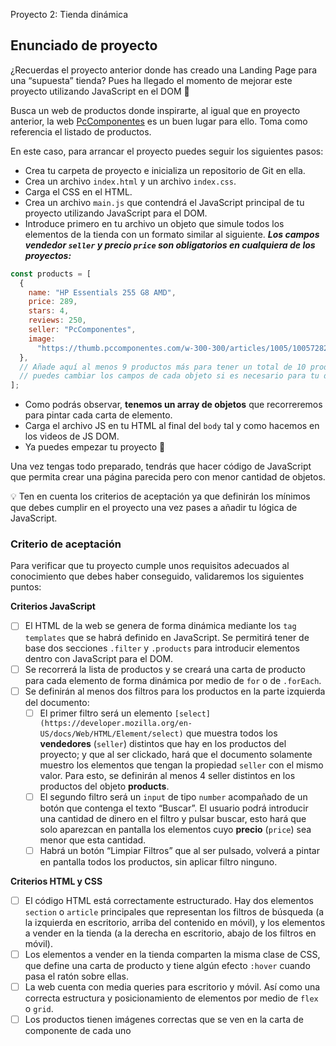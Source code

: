 Proyecto 2: Tienda dinámica

## Enunciado de proyecto

¿Recuerdas el proyecto anterior donde has creado una Landing Page para una “supuesta” tienda? Pues ha llegado el momento de mejorar este proyecto utilizando JavaScript en el DOM 🤘

Busca un web de productos donde inspirarte, al igual que en proyecto anterior, la web [PcComponentes](https://www.pccomponentes.com/portatiles) es un buen lugar para ello. Toma como referencia el listado de productos.

En este caso, para arrancar el proyecto puedes seguir los siguientes pasos:

- Crea tu carpeta de proyecto e inicializa un repositorio de Git en ella.
- Crea un archivo `index.html` y un archivo `index.css`.
- Carga el CSS en el HTML.
- Crea un archivo `main.js` que contendrá el JavaScript principal de tu proyecto utilizando JavaScript para el DOM.
- Introduce primero en tu archivo un objeto que simule todos los elementos de la tienda con un formato similar al siguiente. **_Los campos vendedor `seller` y precio `price` son obligatorios en cualquiera de los proyectos:_**

```jsx
const products = [
  {
    name: "HP Essentials 255 G8 AMD",
    price: 289,
    stars: 4,
    reviews: 250,
    seller: "PcComponentes",
    image:
      "https://thumb.pccomponentes.com/w-300-300/articles/1005/10057282/1639-hp-essential-255-g8-amd-3020e-8gb-256gb-ssd-156.jpg",
  },
  // Añade aquí al menos 9 productos más para tener un total de 10 productos
  // puedes cambiar los campos de cada objeto si es necesario para tu diseño...
];
```

- Como podrás observar, **tenemos un array de objetos** que recorreremos para pintar cada carta de elemento.
- Carga el archivo JS en tu HTML al final del `body` tal y como hacemos en los videos de JS DOM.
- Ya puedes empezar tu proyecto 🚀

Una vez tengas todo preparado, tendrás que hacer código de JavaScript que permita crear una página parecida pero con menor cantidad de objetos.

<aside>
💡 Ten en cuenta los criterios de aceptación ya que definirán los mínimos que debes cumplir en el proyecto una vez pases a añadir tu lógica de JavaScript.

</aside>

### Criterio de aceptación

Para verificar que tu proyecto cumple unos requisitos adecuados al conocimiento que debes haber conseguido, validaremos los siguientes puntos:

**Criterios JavaScript**

- [ ] El HTML de la web se genera de forma dinámica mediante los `tag templates` que se habrá definido en JavaScript. Se permitirá tener de base dos secciones `.filter` y `.products` para introducir elementos dentro con JavaScript para el DOM.
- [ ] Se recorrerá la lista de productos y se creará una carta de producto para cada elemento de forma dinámica por medio de `for` o de `.forEach`.
- [ ] Se definirán al menos dos filtros para los productos en la parte izquierda del documento:
  - [ ] El primer filtro será un elemento `[select](https://developer.mozilla.org/en-US/docs/Web/HTML/Element/select)` que muestra todos los **vendedores** (`seller`) distintos que hay en los productos del proyecto; y que al ser clickado, hará que el documento solamente muestro los elementos que tengan la propiedad `seller` con el mismo valor. Para esto, se definirán al menos 4 seller distintos en los productos del objeto **products**.
  - [ ] El segundo filtro será un `input` de tipo `number` acompañado de un botón que contenga el texto “Buscar”. El usuario podrá introducir una cantidad de dinero en el filtro y pulsar buscar, esto hará que solo aparezcan en pantalla los elementos cuyo **precio** (`price`) sea menor que esta cantidad.
  - [ ] Habrá un botón “Limpiar Filtros” que al ser pulsado, volverá a pintar en pantalla todos los productos, sin aplicar filtro ninguno.

**Criterios HTML y CSS**

- [ ] El código HTML está correctamente estructurado. Hay dos elementos `section` o `article` principales que representan los filtros de búsqueda (a la izquierda en escritorio, arriba del contenido en móvil), y los elementos a vender en la tienda (a la derecha en escritorio, abajo de los filtros en móvil).
- [ ] Los elementos a vender en la tienda comparten la misma clase de CSS, que define una carta de producto y tiene algún efecto `:hover` cuando pasa el ratón sobre ellas.
- [ ] La web cuenta con media queries para escritorio y móvil. Así como una correcta estructura y posicionamiento de elementos por medio de `flex` o `grid`.
- [ ] Los productos tienen imágenes correctas que se ven en la carta de componente de cada uno
